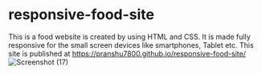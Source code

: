 # responsive-food-site
This is a food website is created by using HTML and CSS. It is made fully responsive for the small screen devices like smartphones, Tablet etc.
 This site is published at https://pranshu7800.github.io/responsive-food-site/
![Screenshot (17)](https://user-images.githubusercontent.com/25563231/97412001-f6807f00-1926-11eb-88fc-d82b42b3606f.png)

